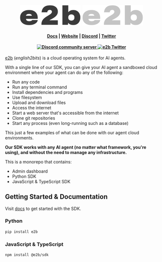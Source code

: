 <h1 align="center">
  <img width="200" src="docs-assets/logoname-black.svg#gh-light-mode-only" alt="e2b">
  <img width="200" src="docs-assets/logoname-white.svg#gh-dark-mode-only" alt="e2b">
</h1>

<h4 align="center">
  <a href="https://e2b.dev/docs">Docs</a> |
  <a href="https://e2b.dev">Website</a> |
  <a href="https://discord.gg/U7KEcGErtQ">Discord</a> |
  <a href="https://twitter.com/e2b_dev">Twitter</a>
</h4>

<h4 align="center">
  <a href="https://discord.gg/U7KEcGErtQ">
    <img src="https://img.shields.io/badge/chat-on%20Discord-blue" alt="Discord community server" />
  </a>
  <a href="https://twitter.com/e2b_dev">
    <img src="https://img.shields.io/twitter/follow/infisical?label=Follow" alt="e2b Twitter" />
  </a>
</h4>

[e2b](https://e2b.dev) (_english2bits_) is a cloud operating system for AI agents. 

With a single line of our SDK, you can give your AI agent a sandboxed cloud environment where your agent can do any of the following:
- Run any code
- Run any terminal command
- Install dependencies and programs
- Use filesystem
- Upload and download files
- Access the internet
- Start a web server that's accessible from the internet
- Clone git repositories
- Start any process (even long-running such as a database)

This just a few examples of what can be done with our agent cloud environments.

**Our SDK works with any AI agent (no matter what framework, you're using), and without the need to manage any infrastructure.**

This is a monorepo that contains:
- Admin dashboard
- Python SDK
- JavaScript & TypeScript SDK

## Getting Started & Documentation

Visit [docs](https://e2b.dev/docs) to get started with the SDK.

### Python
```bash
pip install e2b
```

### JavaScript & TypeScript
```bash
npm install @e2b/sdk
```
